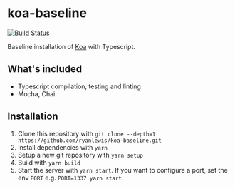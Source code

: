 # koa-baseline

[![Build Status](https://travis-ci.org/ryanlewis/koa-baseline.svg?branch=master)](https://travis-ci.org/ryanlewis/koa-baseline)

Baseline installation of [Koa][koa] with Typescript.

## What's included

* Typescript compilation, testing and linting
* Mocha, Chai

[koa]: http://koajs.com

## Installation

1. Clone this repository with `git clone --depth=1 https://github.com/ryanlewis/koa-baseline.git`
2. Install dependencies with `yarn`
3. Setup a new git repository with `yarn setup`
4. Build with `yarn build`
5. Start the server with `yarn start`. If you want to configure a port, set the env `PORT` e.g. `PORT=1337 yarn start`
